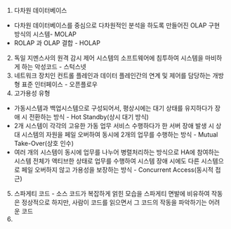 1. 다차원 데이터베이스
- 다차원 데이터베이스를 중심으로 다차원적인 분석을 하도록 만들어진 OLAP 구현 방식의 시스템- MOLAP
- ROLAP 과 OLAP 결합 - HOLAP
2. 독일 지멘스사의 원격 감시 제어 시스템의 소프트웨어에 침투하여 시스템을 마비하게 하는 악성코드 - 스턱스넷
3. 네트워크 장치인 컨트롤 플레인과 데이터 플레인간의 연계 및 제어를 담당하는 개방형 표준 인터페이스 - 오픈플로우
4.  고가용성 유형
- 가동시스템과 백업시스템으로 구성되어서, 평상시에는 대기 상태를 유지하다가 장애 시 전환하는 방식 - Hot Standby(상시 대기 방식)
- 2개 시스템이 각각의 고유한 가동 업무 서비스 수행하다가 한 서버 장애 발생 시 상대 시스템의 자원을 페일 오버하여 동시에 2개의 업무를 수행하는 방식 - Mutual Take-Over(상호 인수)
- 여러 개의 시스템이 동시에 업무를 나누어 병렬처리하는 방식으로 HA에 참여하는 시스템 전체가 액티브한 상태로 업무를 수행하여 시스템 장애 시에도 다른 시스템으로 페일 오버하지 않고 가용성을 보장하는 방식 - Concurrent Access(동시적 접근)
5. 스파게티 코드 - 소스 코드가 복잡하게 얽힌 모습을 스파게티 면발에 비유하여 작동은 정상적으로 하지만, 사람이 코드를 읽으면서 그 코드의 작동을 파악하기는 어려운 코드
6. 